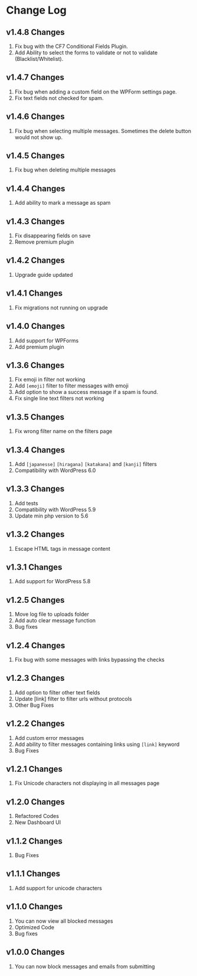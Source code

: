 # Change Log

## v1.4.8 Changes
1. Fix bug with the CF7 Conditional Fields Plugin.
2. Add Ability to select the forms to validate or not to validate (Blacklist/Whitelist).

## v1.4.7 Changes

1. Fix bug when adding a custom field on the WPForm settings page.
2. Fix text fields not checked for spam.

## v1.4.6 Changes

1. Fix bug when selecting multiple messages. Sometimes the delete button would not show up.

## v1.4.5 Changes

1. Fix bug when deleting multiple messages

## v1.4.4 Changes

1. Add ability to mark a message as spam

## v1.4.3 Changes

1. Fix disappearing fields on save
2. Remove premium plugin

## v1.4.2 Changes

1. Upgrade guide updated

## v1.4.1 Changes

1. Fix migrations not running on upgrade

## v1.4.0 Changes

1. Add support for WPForms
2. Add premium plugin


## v1.3.6 Changes

1. Fix emoji in filter not working
2. Add `[emoji]` filter to filter messages with emoji
3. Add option to show a success message if a spam is found.
4. Fix single line text filters not working

## v1.3.5 Changes

1. Fix wrong filter name on the filters page

## v1.3.4 Changes

1. Add `[japanesse]` `[hiragana]` `[katakana]` and `[kanji]` filters
2. Compatibility with WordPress 6.0

## v1.3.3 Changes

1. Add tests
2. Compatibility with WordPress 5.9
3. Update min php version to 5.6

## v1.3.2 Changes

1. Escape HTML tags in message content

## v1.3.1 Changes

1. Add support for WordPress 5.8

## v1.2.5 Changes

1. Move log file to uploads folder
2. Add auto clear message function
3. Bug fixes

## v1.2.4 Changes

1. Fix bug with some messages with links bypassing the checks

## v1.2.3 Changes

1. Add option to filter other text fields
2. Update [link] filter to filter urls without protocols
3. Other Bug Fixes

## v1.2.2 Changes

1. Add custom error messages
2. Add ability to filter messages containing links using `[link]` keyword
3. Bug Fixes

## v1.2.1 Changes

1. Fix Unicode characters not displaying in all messages page

## v1.2.0 Changes

1. Refactored Codes
2. New Dashboard UI

## v1.1.2 Changes

1. Bug Fixes

## v1.1.1 Changes

1. Add support for unicode characters

## v1.1.0 Changes

1. You can now view all blocked messages
2. Optimized Code
3. Bug fixes

## v1.0.0 Changes

1. You can now block messages and emails from submitting
